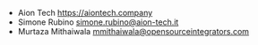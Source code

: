   - Aion Tech <https://aiontech.company>
  - Simone Rubino <simone.rubino@aion-tech.it>
  - Murtaza Mithaiwala <mmithaiwala@opensourceintegrators.com>
